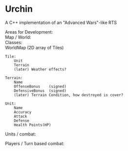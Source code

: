 Urchin
==============
A C++ implementation of an "Advanced Wars"-like RTS


Areas for Development:  
Map / World:  
	Classes:  
   	WorldMap (2D array of Tiles)  
	
	Tile:  
		Unit  
		Terrain  
		(later)	Weather effects?  

	Terrain:  
		Name  
		OffenseBonus	(signed)  
		DefensiveBonus	(signed)  
		(later) Terrain Condition, how destroyed is cover?  

    Unit:  
        Name  
        Accuracy  
        Attack  
        Defense  
        Health Points(HP)  

Units / combat:  

Players / Turn based combat:  
